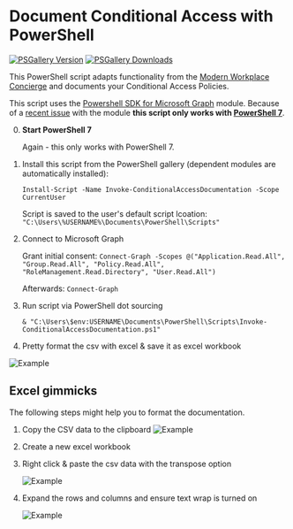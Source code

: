 # Document Conditional Access with PowerShell 

[![PSGallery Version](https://img.shields.io/powershellgallery/v/Invoke-ConditionalAccessDocumentation.svg?style=flat-square&label=PSGallery%20Version)](https://www.powershellgallery.com/packages/Invoke-ConditionalAccessDocumentation) [![PSGallery Downloads](https://img.shields.io/powershellgallery/dt/Invoke-ConditionalAccessDocumentation?style=flat-square&label=PSGallery%20Downloads)](https://www.powershellgallery.com/packages/Invoke-ConditionalAccessDocumentation)

This PowerShell script adapts functionality from the [Modern Workplace Concierge](https://github.com/nicolonsky/ModernWorkplaceConcierge) and documents your Conditional Access Policies.

This script uses the [Powershell SDK for Microsoft Graph](https://github.com/microsoftgraph/msgraph-sdk-powershell) module.     Because of a [recent issue](https://github.com/microsoftgraph/msgraph-sdk-powershell/issues/189) with the module **this script only works with [PowerShell 7](https://github.com/PowerShell/PowerShell/releases/latest)**.

0. **Start PowerShell 7** 

    Again - this only works with PowerShell 7.

1. Install this script from the PowerShell gallery (dependent modules are automatically installed):

    ```Install-Script -Name Invoke-ConditionalAccessDocumentation -Scope CurrentUser```
    
    Script is saved to the user's default script lcoation: ```"C:\Users\%USERNAME%\Documents\PowerShell\Scripts"```
    
2. Connect to Microsoft Graph

    Grant initial consent: ```Connect-Graph -Scopes @("Application.Read.All", "Group.Read.All", "Policy.Read.All", "RoleManagement.Read.Directory", "User.Read.All")```
    
    Afterwards: ```Connect-Graph```
3. Run script via PowerShell dot sourcing
    
    ```& "C:\Users\$env:USERNAME\Documents\PowerShell\Scripts\Invoke-ConditionalAccessDocumentation.ps1"```
    
4. Pretty format the csv with excel & save it as excel workbook 

![Example](https://raw.githubusercontent.com/nicolonsky/ConditionalAccessDocumentation/master/Example/Example.png)

## Excel gimmicks
The following steps might help you to format the documentation.

1. Copy the CSV data to the clipboard
    ![Example](https://tech.nicolonsky.ch/content/images/2020/04/Annotation-2020-04-20-121447.png)

2. Create a new excel workbook

3. Right click & paste the csv data with the transpose option

    ![Example](https://tech.nicolonsky.ch/content/images/2020/04/Annotation-2020-04-20-121559.png)

4. Expand the rows and columns and ensure text wrap is turned on

    ![Example](https://tech.nicolonsky.ch/content/images/2020/04/image-4.png)
